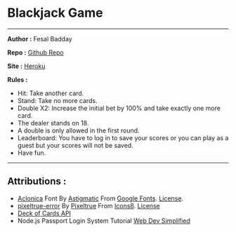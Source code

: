 # Blackjack Game

---

**Author :** Fesal Badday

**Repo :** [Github Repo](https://github.com/FesalBadday/blackjack)

**Site :** [Heroku](https://blackjack265.herokuapp.com)

**Rules :**

- Hit: Take another card.
- Stand: Take no more cards.
- Double X2: Increase the initial bet by 100% and take exactly one more card.
- The dealer stands on 18.
- A double is only allowed in the first round.
- Leaderboard: You have to log in to save your scores or you can play as a guest but your scores will not be saved.
- Have fun.

---

## Attributions :

- [Aclonica](https://fonts.google.com/specimen/Aclonica) Font By [Astigmatic](https://fonts.google.com/?query=Astigmatic) From [Google Fonts](https://fonts.google.com). [License](https://developers.google.com/fonts).
- [pixeltrue-error](https://icons8.com/illustrations/illustration/pixeltrue-error) By [Pixeltrue](https://www.pixeltrue.com/packs) From [Icons8](https://www.icons8.com). [License](https://www.icons8.com/license)
- [Deck of Cards API](https://deckofcardsapi.com)
- Node.js Passport Login System Tutorial [Web Dev Simplified](https://www.youtube.com/watch?v=-RCnNyD0L-s)